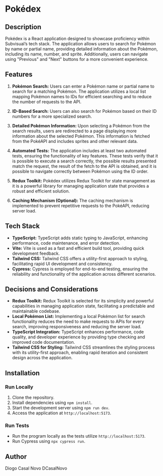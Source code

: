 # Pokédex

## Description

Pokédex is a React application designed to showcase proficiency within Subvisual’s tech stack. The application allows users to search for Pokémon by name or partial name, providing detailed information about the Pokémon, including its name, number, and sprite. Additionally, users can navigate using "Previous" and "Next" buttons for a more convenient experience.

## Features

1. **Pokémon Search:** Users can enter a Pokémon name or partial name to search for a matching Pokémon. The application utilizes a local list mapping Pokémon names to IDs for efficient searching and to reduce the number of requests to the API.

2. **ID-Based Search:** Users can also search for Pokémon based on their ID numbers for a more specialized search.

3. **Detailed Pokémon Information:** Upon selecting a Pokémon from the search results, users are redirected to a page displaying more information about the selected Pokémon. This information is fetched from the PokéAPI and includes sprites and other relevant data.

4. **Automated Tests:** The application includes at least two automated tests, ensuring the functionality of key features. These tests verify that it is possible to execute a search correctly, the possible results presented match the request, the result of the fetch to the API is obtained, and it is possible to navigate correctly between Pokémon using the ID order.

5. **Redux Toolkit:** Pokédex utilizes Redux Toolkit for state management as it is a powerful library for managing application state that provides a robust and efficient solution.

6. **Caching Mechanism (Optional):** The caching mechanism is implemented to prevent repetitive requests to the PokéAPI, reducing server load.

## Tech Stack

- **TypeScript:** TypeScript adds static typing to JavaScript, enhancing performance, code maintenance, and error detection.
- **Vite:** Vite is used as a fast and efficient build tool, providing quick development feedback.
- **Tailwind CSS:** Tailwind CSS offers a utility-first approach to styling, facilitating rapid UI development and consistency.
- **Cypress:** Cypress is employed for end-to-end testing, ensuring the reliability and functionality of the application across different scenarios.

## Decisions and Considerations

- **Redux Toolkit:** Redux Toolkit is selected for its simplicity and powerful capabilities in managing application state, facilitating a predictable and maintainable codebase.
- **Local Pokémon List:** Implementing a local Pokémon list for search functionality reduces the need to make requests to APIs for every search, improving responsiveness and reducing the server load.
- **TypeScript Integration:** TypeScript enhances performance, code quality, and developer experience by providing type checking and improved code documentation.
- **Tailwind CSS for Styling:** Tailwind CSS streamlines the styling process with its utility-first approach, enabling rapid iteration and consistent design across the application.

## Installation

### Run Locally

1. Clone the repository.
2. Install dependencies using `npm install`.
3. Start the development server using `npm run dev`.
4. Access the application at `http://localhost:5173`.

### Run Tests

- Run the program locally as the tests utilize `http://localhost:5173`.
- Run Cypress using `npx cypress run`.

## Author

Diogo Casal Novo
DCasalNovo

